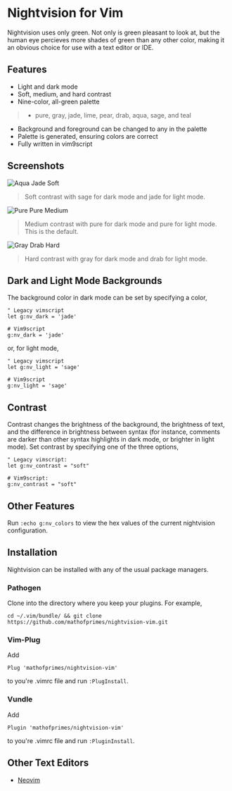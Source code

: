 # Nightvision for Vim

Nightvision uses only green. Not only is green pleasant to look at, but the human eye percieves more shades of green than any other color, making it an obvious choice for use with a text editor or IDE.

## Features

* Light and dark mode
* Soft, medium, and hard contrast
* Nine-color, all-green palette
> * pure, gray, jade, lime, pear, drab, aqua, sage, and teal
* Background and foreground can be changed to any in the palette
* Palette is generated, ensuring colors are correct
* Fully written in vim9script

## Screenshots

![Aqua Jade Soft](https://user-images.githubusercontent.com/74194607/228675813-153ba27c-90c6-4a21-8880-2323ce00cbca.png)

> Soft contrast with sage for dark mode and jade for light mode.

![Pure Pure Medium](https://user-images.githubusercontent.com/74194607/228674657-704c4b85-2a27-4cdc-b4fc-69e714d18a51.png)

> Medium contrast with pure for dark mode and pure for light mode. This is the default.

![Gray Drab Hard](https://user-images.githubusercontent.com/74194607/228673474-9fe3eb8c-1939-4c18-ac48-009c2419ad98.png)

> Hard contrast with gray for dark mode and drab for light mode.

## Dark and Light Mode Backgrounds

The background color in dark mode can be set by specifying a color,

```
" Legacy vimscript
let g:nv_dark = 'jade'
```

```
# Vim9script
g:nv_dark = 'jade'
```

or, for light mode,

``` 
" Legacy vimscript
let g:nv_light = 'sage'
```

```
# Vim9script
g:nv_light = 'sage'
```

## Contrast

Contrast changes the brightness of the background, the brightness of text, and the difference in brightness between syntax (for instance, comments are darker than other syntax highlights in dark mode, or brighter in light mode). Set contrast by specifying one of the three options,

``` 
" Legacy vimscript:
let g:nv_contrast = "soft"
```

```
# Vim9script:
g:nv_contrast = "soft"
```

## Other Features

Run ```:echo g:nv_colors``` to view the hex values of the current nightvision configuration.

## Installation

Nightvision can be installed with any of the usual package managers.

### Pathogen

Clone into the directory where you keep your plugins. For example, 

``` 
cd ~/.vim/bundle/ && git clone https://github.com/mathofprimes/nightvision-vim.git
```

### Vim-Plug

Add

```
Plug 'mathofprimes/nightvision-vim'
``` 

to you're .vimrc file and run ```:PlugInstall```.

### Vundle

Add 

```
Plugin 'mathofprimes/nightvision-vim'
``` 

to you're .vimrc file and run ```:PluginInstall```.

## Other Text Editors

* [Neovim](https://github.com/mathofprimes/nightvision-nvim)
